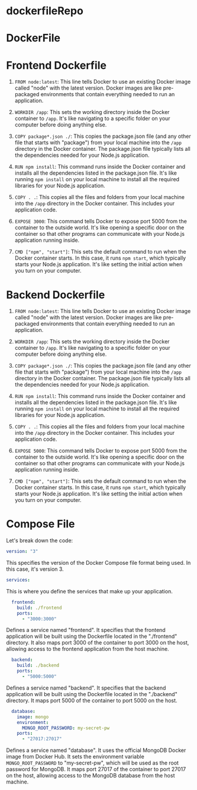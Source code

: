 # dockerfileRepo

# DockerFile

# Frontend Dockerfile
1. `FROM node:latest`: This line tells Docker to use an existing Docker image called "node" with the latest version. Docker images are like pre-packaged environments that contain everything needed to run an application.

2. `WORKDIR /app`: This sets the working directory inside the Docker container to `/app`. It's like navigating to a specific folder on your computer before doing anything else.

3. `COPY package*.json ./`: This copies the package.json file (and any other file that starts with "package") from your local machine into the `/app` directory in the Docker container. The package.json file typically lists all the dependencies needed for your Node.js application.

4. `RUN npm install`: This command runs inside the Docker container and installs all the dependencies listed in the package.json file. It's like running `npm install` on your local machine to install all the required libraries for your Node.js application.

5. `COPY . .`: This copies all the files and folders from your local machine into the `/app` directory in the Docker container. This includes your application code.

6. `EXPOSE 3000`: This command tells Docker to expose port 5000 from the container to the outside world. It's like opening a specific door on the container so that other programs can communicate with your Node.js application running inside.

7. `CMD ["npm", "start"]`: This sets the default command to run when the Docker container starts. In this case, it runs `npm start`, which typically starts your Node.js application. It's like setting the initial action when you turn on your computer.


# Backend Dockerfile
1. `FROM node:latest`: This line tells Docker to use an existing Docker image called "node" with the latest version. Docker images are like pre-packaged environments that contain everything needed to run an application.

2. `WORKDIR /app`: This sets the working directory inside the Docker container to `/app`. It's like navigating to a specific folder on your computer before doing anything else.

3. `COPY package*.json ./`: This copies the package.json file (and any other file that starts with "package") from your local machine into the `/app` directory in the Docker container. The package.json file typically lists all the dependencies needed for your Node.js application.

4. `RUN npm install`: This command runs inside the Docker container and installs all the dependencies listed in the package.json file. It's like running `npm install` on your local machine to install all the required libraries for your Node.js application.

5. `COPY . .`: This copies all the files and folders from your local machine into the `/app` directory in the Docker container. This includes your application code.

6. `EXPOSE 5000`: This command tells Docker to expose port 5000 from the container to the outside world. It's like opening a specific door on the container so that other programs can communicate with your Node.js application running inside.

7. `CMD ["npm", "start"]`: This sets the default command to run when the Docker container starts. In this case, it runs `npm start`, which typically starts your Node.js application. It's like setting the initial action when you turn on your computer.


# Compose File
Let's break down the code:

```yaml
version: "3"
```
This specifies the version of the Docker Compose file format being used. In this case, it's version 3.

```yaml
services:
```
This is where you define the services that make up your application.

```yaml
  frontend:
    build: ./frontend
    ports:
      - "3000:3000"
```
Defines a service named "frontend". It specifies that the frontend application will be built using the Dockerfile located in the "./frontend" directory. It also maps port 3000 of the container to port 3000 on the host, allowing access to the frontend application from the host machine.

```yaml
  backend:
    build: ./backend
    ports:
      - "5000:5000"
```
Defines a service named "backend". It specifies that the backend application will be built using the Dockerfile located in the "./backend" directory. It maps port 5000 of the container to port 5000 on the host.

```yaml
  database:
    image: mongo
    environment:
      MONGO_ROOT_PASSWORD: my-secret-pw
    ports:
      - "27017:27017"
```
Defines a service named "database". It uses the official MongoDB Docker image from Docker Hub. It sets the environment variable `MONGO_ROOT_PASSWORD` to "my-secret-pw", which will be used as the root password for MongoDB. It maps port 27017 of the container to port 27017 on the host, allowing access to the MongoDB database from the host machine.
